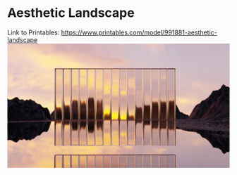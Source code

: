 # Aesthetic Landscape
Link to Printables: https://www.printables.com/model/991881-aesthetic-landscape
<img src=https://github.com/amoghagrawal/landscape/blob/main/Render.png width=1000px />
